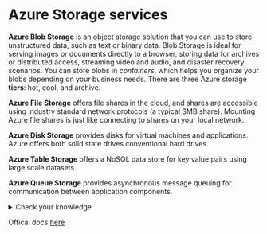 # Azure Storage services

**Azure Blob Storage** is an object storage solution that you can use to store unstructured data, such as text or binary data. Blob Storage is ideal for serving images or documents directly to a browser, storing data for archives or distributed access, streaming video and audio, and disaster recovery scenarios. You can store blobs in *containers*, which helps you organize your blobs depending on your business needs. There are three Azure storage **tiers**: hot, cool, and archive.

**Azure File Storage** offers file shares in the cloud, and shares are accessible using industry standard network protocols (a typical SMB share). Mounting Azure file shares is just like connecting to shares on your local network.

**Azure Disk Storage** provides disks for virtual machines and applications. Azure offers both solid state drives conventional hard drives.

**Azure Table Storage** offers a NoSQL data store for key value pairs using large scale datasets.

**Azure Queue Storage** provides asynchronous message queuing for communication between application components.

<details>
  <summary> Check your knowledge </summary>
1. What is the first step that you would take in order to share an image file as a blob in Azure Storage?

- Create an Azure Storage container to store the image.
- **Create an Azure Storage account.**
- Upload the image file and create a container.
- Use a Shared Access Signature (SAS) token to restrict access to the image.

*You must create an Azure Storage account before you can use any Azure Storage features.*

2. Which Azure Storage option is better for storing data for backup and restore, disaster recovery, and archiving?

- Azure Files Storage
- Azure Disk Storage
- **Azure Blob Storage**

*Azure Blob Storage is your best option for storing disaster recovery files and archives.*
</details>

Offical docs [here](https://docs.microsoft.com/en-us/azure/storage/)

